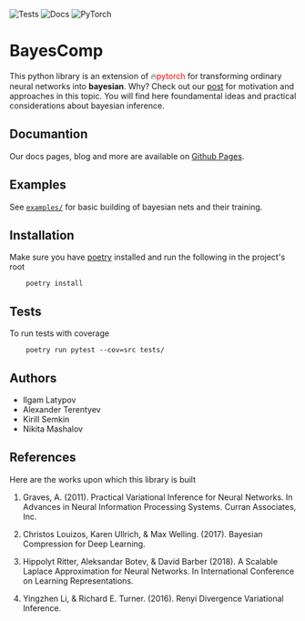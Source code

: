 ![Tests](https://github.com/intsystems/bayes_deep_compression/actions/workflows/variational_tests.yml/badge.svg)
![Docs](https://github.com/intsystems/bayes_deep_compression/actions/workflows/gh-pages.yml/badge.svg)
![PyTorch](https://img.shields.io/badge/PyTorch-%23EE4C2C.svg?style=for-the-badge&logo=PyTorch&logoColor=white)

# BayesComp

This python library is an extension of :fire:<font color="red">pytorch</font> for transforming ordinary neural networks into **bayesian**. Why? Check out our [post](https://intsystems.github.io/bayes_deep_compression/) for motivation and approaches in this topic. You will find here foundamental ideas and practical considerations about bayesian inference.

## Documantion

Our docs pages, blog and more are available on [Github Pages](https://intsystems.github.io/bayes_deep_compression/).

## Examples

See [`examples/`](examples/) for basic building of bayesian nets and their training.

## Installation

Make sure you have [poetry](https://python-poetry.org/docs/) installed and run the following in the project's root

```
    poetry install
```

## Tests

To run tests with coverage

```
    poetry run pytest --cov=src tests/
```

## Authors

- Ilgam Latypov
- Alexander Terentyev
- Kirill Semkin
- Nikita Mashalov

## References

Here are the works upon which this library is built

1. Graves, A. (2011). Practical Variational Inference for Neural Networks. In Advances in Neural Information Processing Systems. Curran Associates, Inc.

2. Christos Louizos, Karen Ullrich, & Max Welling. (2017). Bayesian Compression for Deep Learning.

3. Hippolyt Ritter, Aleksandar Botev, & David Barber (2018). A Scalable Laplace Approximation for Neural Networks. In International Conference on Learning Representations.

4. Yingzhen Li, & Richard E. Turner. (2016). Renyi Divergence Variational Inference.

